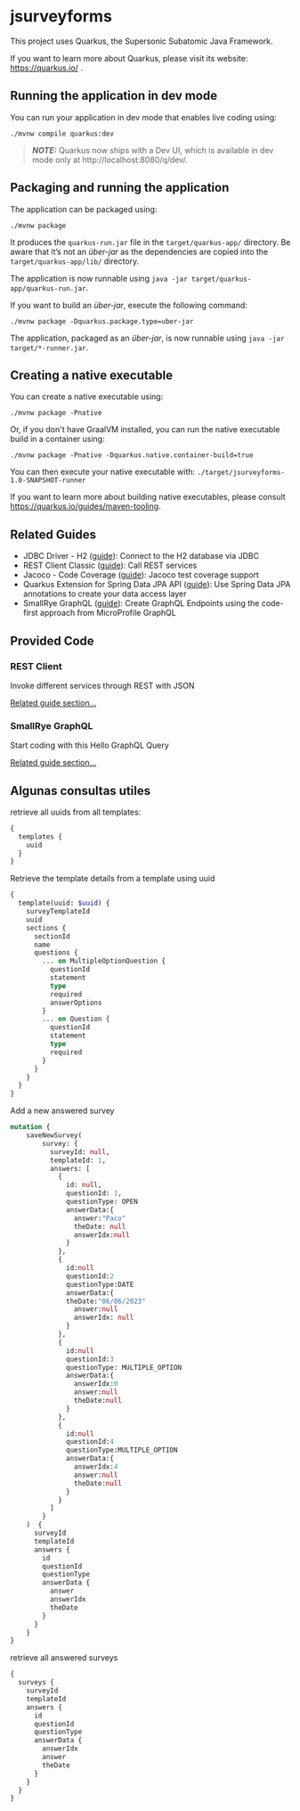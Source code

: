 # jsurveyforms

This project uses Quarkus, the Supersonic Subatomic Java Framework.

If you want to learn more about Quarkus, please visit its website: https://quarkus.io/ .

## Running the application in dev mode

You can run your application in dev mode that enables live coding using:

```shell script
./mvnw compile quarkus:dev
```

> **_NOTE:_**  Quarkus now ships with a Dev UI, which is available in dev mode only at http://localhost:8080/q/dev/.

## Packaging and running the application

The application can be packaged using:

```shell script
./mvnw package
```

It produces the `quarkus-run.jar` file in the `target/quarkus-app/` directory.
Be aware that it’s not an _über-jar_ as the dependencies are copied into the `target/quarkus-app/lib/` directory.

The application is now runnable using `java -jar target/quarkus-app/quarkus-run.jar`.

If you want to build an _über-jar_, execute the following command:

```shell script
./mvnw package -Dquarkus.package.type=uber-jar
```

The application, packaged as an _über-jar_, is now runnable using `java -jar target/*-runner.jar`.

## Creating a native executable

You can create a native executable using:

```shell script
./mvnw package -Pnative
```

Or, if you don't have GraalVM installed, you can run the native executable build in a container using:

```shell script
./mvnw package -Pnative -Dquarkus.native.container-build=true
```

You can then execute your native executable with: `./target/jsurveyforms-1.0-SNAPSHOT-runner`

If you want to learn more about building native executables, please consult https://quarkus.io/guides/maven-tooling.

## Related Guides

- JDBC Driver - H2 ([guide](https://quarkus.io/guides/datasource)): Connect to the H2 database via JDBC
- REST Client Classic ([guide](https://quarkus.io/guides/rest-client)): Call REST services
- Jacoco - Code Coverage ([guide](https://quarkus.io/guides/tests-with-coverage)): Jacoco test coverage support
- Quarkus Extension for Spring Data JPA API ([guide](https://quarkus.io/guides/spring-data-jpa)): Use Spring Data JPA
  annotations to create your data access layer
- SmallRye GraphQL ([guide](https://quarkus.io/guides/microprofile-graphql)): Create GraphQL Endpoints using the
  code-first approach from MicroProfile GraphQL

## Provided Code

### REST Client

Invoke different services through REST with JSON

[Related guide section...](https://quarkus.io/guides/rest-client)

### SmallRye GraphQL

Start coding with this Hello GraphQL Query

[Related guide section...](https://quarkus.io/guides/smallrye-graphql)


## Algunas consultas utiles

retrieve all uuids from all templates:
```graphql
{
  templates {
    uuid
  }
}
```
Retrieve the template details from a template using uuid

```graphql
{
  template(uuid: $uuid) {
    surveyTemplateId
    uuid
    sections {
      sectionId
      name
      questions {
        ... on MultipleOptionQuestion {
          questionId
          statement
          type
          required
          answerOptions
        }
        ... on Question {
          questionId
          statement
          type
          required
        }
      }
    }
  }
}
```

Add a new answered survey

```graphql
mutation {
    saveNewSurvey(
        survey: {
          surveyId: null,
          templateId: 1,
          answers: [
            {
              id: null,
              questionId: 1,
              questionType: OPEN
              answerData:{
                answer:"Paco"
                theDate: null
                answerIdx:null
              }
            },
            {
              id:null
              questionId:2
              questionType:DATE
              answerData:{
              theDate:"06/06/2023"
                answer:null
                answerIdx: null
              }
            },
            {
              id:null
              questionId:3
              questionType: MULTIPLE_OPTION
              answerData:{
                answerIdx:0
                answer:null
                theDate:null
              }
            },
            {
              id:null
              questionId:4
              questionType:MULTIPLE_OPTION
              answerData:{
                answerIdx:4
                answer:null
                theDate:null
              }
            }
          ]
        }
    )  {
      surveyId
      templateId
      answers {
        id
        questionId
        questionType
        answerData {
          answer
          answerIdx
          theDate
        }
      }
    }
}
```
retrieve all answered surveys

```graphql
{
  surveys {
    surveyId
    templateId
    answers {
      id
      questionId
      questionType
      answerData {
        answerIdx
        answer
        theDate
      }
    }
  }
}
```
